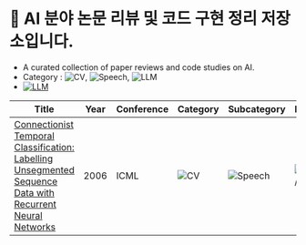 # 📑 AI 분야 논문 리뷰 및 코드 구현 정리 저장소입니다.
- A curated collection of paper reviews and code studies on AI.
- Category : ![CV](https://img.shields.io/badge/CV-1E90FF?style=flat&logo=opencv&logoColor=white), ![Speech](https://img.shields.io/badge/SPEECH-FF7F50?style=flat&logo=audacity&logoColor=white), ![LLM](https://img.shields.io/badge/LLM-9370DB?style=flat&logo=OpenAI&logoColor=white)
- [![LLM](https://img.shields.io/badge/💬%40LLM-9370DB?style=for-the-badge)](https://github.com/yourname/yourrepo/tree/main/paper_reviews/LLM)


| Title | Year | Conference | Category | Subcategory | Review | Code | ETC. |
|-------|------|------------|----------|-------------|--------|------|------|
| [Connectionist Temporal Classification: Labelling Unsegmented Sequence Data with Recurrent Neural Networks](https://www.cs.toronto.edu/~graves/icml_2006.pdf) | 2006 | ICML | ![CV](https://img.shields.io/badge/CV-1E90FF?style=flat&logo=opencv&logoColor=white) | ![Speech](https://img.shields.io/badge/SPEECH-FF7F50?style=flat&logo=audacity&logoColor=white) | ![LLM](https://img.shields.io/badge/LLM-9370DB?style=flat&logo=OpenAI&logoColor=white) / STT | [Review](#) | [Code](#) |
